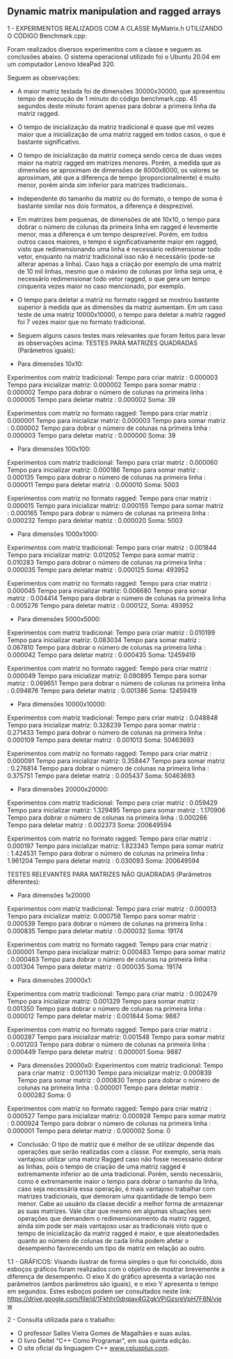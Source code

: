 ## Dynamic matrix manipulation and ragged arrays


1 - EXPERIMENTOS REALIZADOS COM A CLASSE MyMatrix.h UTILIZANDO O CÓDIGO Benchmark.cpp:


Foram realizados diversos experimentos com a classe e seguem as conclusões abaixo. O sistema operacional utilizado foi o Ubuntu 20.04 em um computador Lenovo IdeaPad 320.


Seguem as observações:
-  A maior matriz testada foi de dimensões 30000x30000, que apresentou tempo de execução de 1 minuto do código benchmark.cpp. 45 segundos deste minuto foram apenas para dobrar a primeira linha da matriz ragged.


- O tempo de inicialização da matriz tradicional é quase que mil vezes maior que a inicialização de uma matriz ragged em todos casos, o que é bastante significativo.


- O tempo de inicialização da matriz começa sendo cerca de duas vezes maior na matriz ragged em matrizes menores. Porém, a medida que as dimensões se aproximam de dimensões de 8000x8000, os valores se aproximam, até que a diferença de tempo (proporcionalmente) é muito menor, porém ainda sim inferior para matrizes tradicionais..


- Independente do tamanho da matriz ou do formato, o tempo de soma é bastante similar nos dois formatos, a diferença é desprezível.


- Em matrizes bem pequenas, de dimensões de até 10x10, o tempo para dobrar o número de colunas da primeira linha em ragged é levemente menor, mas a diferença é um tempo desprezível. Porém, em todos outros casos maiores, o tempo é significativamente maior em ragged, visto que redimensionando uma linha é necessário redimensionar todo vetor, enquanto na matriz tradicional isso não é necessário (pode-se alterar apenas a linha). Caso haja a criação por exemplo de uma matriz de 10 mil linhas, mesmo que o máximo de colunas por linha seja uma, é necessário redimensionar todo vetor ragged, o que gera um tempo cinquenta vezes maior no caso mencionado, por exemplo.


- O tempo para deletar a matriz no formato ragged se mostrou bastante superior à medida que as dimensões da matriz aumentam. Em um caso teste de uma matriz 10000x10000, o tempo para deletar a matriz ragged foi 7 vezes maior que no formato tradicional.


- Seguem alguns casos testes mais relevantes que foram feitos para levar as observações acima:
TESTES PARA MATRIZES QUADRADAS (Parâmetros iguais):

* Para dimensões 10x10: 

Experimentos com matriz tradicional:
Tempo para criar matriz      : 0.000003
Tempo para inicializar matriz: 0.000002
Tempo para somar matriz      : 0.000002
Tempo para dobrar o número de colunas na primeira linha      : 0.000005
Tempo para deletar matriz    : 0.000002
Soma: 39

Experimentos com matriz no formato ragged: 
Tempo para criar matriz      : 0.000001
Tempo para inicializar matriz: 0.000003
Tempo para somar matriz      : 0.000002
Tempo para dobrar o número de colunas na primeira linha      : 0.000003
Tempo para deletar matriz    : 0.000000
Soma: 39


* Para dimensões 100x100:

Experimentos com matriz tradicional: 
Tempo para criar matriz      : 0.000060
Tempo para inicializar matriz: 0.000186
Tempo para somar matriz      : 0.000135
Tempo para dobrar o número de colunas na primeira linha      : 0.000011
Tempo para deletar matriz    : 0.000010
Soma: 5003

Experimentos com matriz no formato ragged: 
Tempo para criar matriz      : 0.000015
Tempo para inicializar matriz: 0.000155
Tempo para somar matriz      : 0.000165
Tempo para dobrar o número de colunas na primeira linha      : 0.000232
Tempo para deletar matriz    : 0.000020
Soma: 5003


* Para dimensões 1000x1000:

Experimentos com matriz tradicional: 
Tempo para criar matriz      : 0.001844
Tempo para inicializar matriz: 0.012052
Tempo para somar matriz      : 0.010283
Tempo para dobrar o número de colunas na primeira linha      : 0.000035
Tempo para deletar matriz    : 0.000125
Soma: 493952

Experimentos com matriz no formato ragged: 
Tempo para criar matriz      : 0.000045
Tempo para inicializar matriz: 0.006680
Tempo para somar matriz      : 0.004414
Tempo para dobrar o número de colunas na primeira linha      : 0.005276
Tempo para deletar matriz    : 0.000122,  Soma: 493952


* Para dimensões 5000x5000:

Experimentos com matriz tradicional: 
Tempo para criar matriz      : 0.010199
Tempo para inicializar matriz: 0.083034
Tempo para somar matriz      : 0.067810
Tempo para dobrar o número de colunas na primeira linha      : 0.000042
Tempo para deletar matriz    : 0.000435
Soma: 12459419

Experimentos com matriz no formato ragged: 
Tempo para criar matriz      : 0.000049
Tempo para inicializar matriz: 0.090895
Tempo para somar matriz      : 0.069651
Tempo para dobrar o número de colunas na primeira linha      : 0.094876
Tempo para deletar matriz    : 0.001386
Soma: 12459419


* Para dimensões 10000x10000:

Experimentos com matriz tradicional: 
Tempo para criar matriz      : 0.048848
Tempo para inicializar matriz: 0.328239
Tempo para somar matriz      : 0.271433
Tempo para dobrar o número de colunas na primeira linha      : 0.000109
Tempo para deletar matriz    : 0.001013
Soma: 50463693

Experimentos com matriz no formato ragged: 
Tempo para criar matriz      : 0.000091
Tempo para inicializar matriz: 0.358447
Tempo para somar matriz      : 0.276814
Tempo para dobrar o número de colunas na primeira linha      : 0.375751
Tempo para deletar matriz    : 0.005437
Soma: 50463693


* Para dimensões 20000x20000: 

Experimentos com matriz tradicional: 
Tempo para criar matriz      : 0.059429
Tempo para inicializar matriz: 1.329495
Tempo para somar matriz      : 1.170906
Tempo para dobrar o número de colunas na primeira linha      : 0.000266
Tempo para deletar matriz    : 0.002373
Soma: 200649594

Experimentos com matriz no formato ragged: 
Tempo para criar matriz      : 0.000197
Tempo para inicializar matriz: 1.823343
Tempo para somar matriz      : 1.424531
Tempo para dobrar o número de colunas na primeira linha      : 1.961204
Tempo para deletar matriz    : 0.030093
Soma: 200649594



TESTES RELEVANTES PARA MATRIZES NÃO QUADRADAS (Parâmetros diferentes):

* Para dimensões 1x20000

Experimentos com matriz tradicional: 
Tempo para criar matriz      : 0.000013
Tempo para inicializar matriz: 0.000758
Tempo para somar matriz      : 0.000539
Tempo para dobrar o número de colunas na primeira linha      : 0.000835
Tempo para deletar matriz    : 0.000032
Soma: 19174

Experimentos com matriz no formato ragged: 
Tempo para criar matriz      : 0.000001
Tempo para inicializar matriz: 0.000483
Tempo para somar matriz      : 0.000463
Tempo para dobrar o número de colunas na primeira linha      : 0.001304
Tempo para deletar matriz    : 0.000035
Soma: 19174


* Para dimensões 20000x1:

Experimentos com matriz tradicional: 
Tempo para criar matriz      : 0.002479
Tempo para inicializar matriz: 0.001329
Tempo para somar matriz      : 0.001350
Tempo para dobrar o número de colunas na primeira linha      : 0.000012
Tempo para deletar matriz    : 0.001844
Soma: 9887

Experimentos com matriz no formato ragged: 
Tempo para criar matriz      : 0.000287
Tempo para inicializar matriz: 0.001548
Tempo para somar matriz      : 0.001203
Tempo para dobrar o número de colunas na primeira linha      : 0.000449
Tempo para deletar matriz    : 0.000001
Soma: 9887


* Para dimensões 20000x0:
Experimentos com matriz tradicional: 
Tempo para criar matriz      : 0.001130
Tempo para inicializar matriz: 0.000839
Tempo para somar matriz      : 0.000830
Tempo para dobrar o número de colunas na primeira linha      : 0.000001
Tempo para deletar matriz    : 0.000282
Soma: 0

Experimentos com matriz no formato ragged: 
Tempo para criar matriz      : 0.000527
Tempo para inicializar matriz: 0.000928
Tempo para somar matriz      : 0.000924
Tempo para dobrar o número de colunas na primeira linha      : 0.000001
Tempo para deletar matriz    : 0.000002
Soma: 0

- Conclusão: O tipo de matriz que é melhor de se utilizar depende das operações que serão realizadas com a classe. Por exemplo, seria mais vantajoso utilizar uma matriz Ragged caso não fosse necessário dobrar as linhas, pois o tempo de criação de uma matriz ragged é extremamente inferior ao de uma tradicional. Porém, sendo necessário, como é extremamente maior o tempo para dobrar o tamanho da linha, caso seja necessária essa operação, é mais vantajoso trabalhar com matrizes tradicionais, que demoram uma quantidade de tempo bem menor. Cabe ao usuário da classe decidir a melhor forma de armazenar as suas matrizes. Vale citar que mesmo em algumas situações sem operações que demandem o redimensionamento da matriz ragged, ainda sim pode ser mais vantajoso usar as tradicionais visto que o tempo de inicialização da matriz ragged é maior, e que aleatoriedades quanto ao número de colunas de cada linha podem afetar o desempenho favorecendo um tipo de matriz em relação ao outro. 
 
1.1 - GRÁFICOS:
Visando ilustrar de forma simples o que foi concluído, dois esboços gráficos foram realizados com o objetivo de mostrar brevemente a diferença de desempenho. O eixo X do gráfico apresenta a variação nos parâmetros (ambos parâmetros são iguais), e o eixo Y apresenta o tempo em segundos. Estes esboços podem ser consultados neste link: https://drive.google.com/file/d/1Fkhhr0drqjav4G2gkVPiGzsreVpH7F8N/view


2 - Consulta utilizada para o trabalho:
        
* O professor Salles Vieira Gomes de Magalhães e suas aulas.
* O livro Deitel “C++ Como Programar”, em sua quinta edição.
* O site oficial da linguagem C++ www.cplusplus.com.
